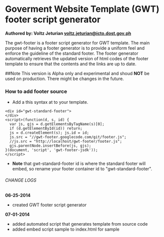 # Goverment Website Template (GWT) footer script generator
**Authored by: Voltz Jeturian voltz.jeturian@icto.dost.gov.ph**

The gwt-footer is a footer script generator for GWT template. The main purpose of having a footer generator is to provide a uniform feel and enforce the guideline of the standard footer. The footer generator automatically retrieves the updated version of html codes of the footer template to ensure that the contents and the links are up to date.

##Note
This version is Alpha only and experimental and shoud **NOT** be used on production. There might be changes in the future.

### How to add footer source
- Add a this syntax at to your template.

```
<div id="gwt-standard-footer">
</div>
<script>(function(d, s, id) {
  var js, gjs = d.getElementsByTagName(s)[0];
  if (d.getElementById(id)) return;
  js = d.createElement(s); js.id = id;
  js.src = "//gwt-footer.googlecode.com/git/footer.js";
  //js.src = "http://localhost/gwt-footer/footer.js";
  gjs.parentNode.insertBefore(js, gjs);
}(document, 'script', 'gwt-footer-jsdk'));
</script>
```
- **Note** that gwt-standard-footer id is where the standard footer will embed, so rename your footer container id to "gwt-standard-footer".

###### CHANGE LOGS
**06-25-2014**
- created GWT footer script generator

**07-01-2014**
- added automated script that generates template from source code
- added embed script sample to index.html for sample